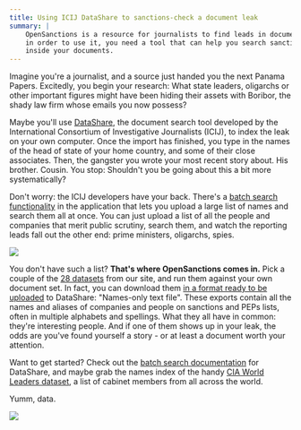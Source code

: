 ```yaml
---
title: Using ICIJ DataShare to sanctions-check a document leak
summary: |
    OpenSanctions is a resource for journalists to find leads in document stashes. But
    in order to use it, you need a tool that can help you search sanctioned entities
    inside your documents.
---
```


Imagine you're a journalist, and a source just handed you the next Panama Papers. Excitedly, you begin your research: What state leaders, oligarchs or other important figures might have been hiding their assets with Boribor, the shady law firm whose emails you now possess?

Maybe you'll use [DataShare](https://datashare.icij.org/), the document search tool developed by the International Consortium of Investigative Journalists (ICIJ), to index the leak on your own computer. Once the import has finished, you type in the names of the head of state of your home country, and some of their close associates. Then, the gangster you wrote your most recent story about. His brother. Cousin. You stop: Shouldn't you be going about this a bit more systematically?

Don't worry: the ICIJ developers have your back. There's a [batch search functionality](https://icij.gitbook.io/datashare/all/batch-search-documents) in the application that lets you upload a large list of names and search them all at once. You can just upload a list of all the people and companies that merit public scrutiny, search them, and watch the reporting leads fall out the other end: prime ministers, oligarchs, spies.

<a href="https://assets.pudo.org/opensanctions/images/datashare-seco.png">
    <img class="img-fluid" src="https://assets.pudo.org/opensanctions/images/datashare-seco.png">
</a>

You don't have such a list? **That's where OpenSanctions comes in.** Pick a couple of the [28 datasets](/datasets/) from our site, and run them against your own document set. In fact, you can download them [in a format ready to be uploaded](/docs/usage/#names.txt) to DataShare: "Names-only text file". These exports contain all the names and aliases of companies and people on sanctions and PEPs lists, often in multiple alphabets and spellings. What they all have in common: they're interesting people. And if one of them shows up in your leak, the odds are you've found yourself a story - or at least a document worth your attention.

Want to get started? Check out the [batch search documentation](https://icij.gitbook.io/datashare/all/batch-search-documents) for DataShare, and maybe grab the names index of the handy [CIA World Leaders dataset](https://opensanctions.org/datasets/us_cia_world_leaders/), a list of cabinet members from all across the world.

Yumm, data.

<a href="https://assets.pudo.org/opensanctions/images/names.txt.png">
    <img class="img-fluid article-image" src="https://assets.pudo.org/opensanctions/images/names.txt.png">
</a>